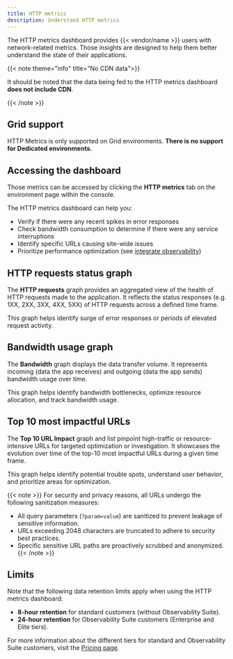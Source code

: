 ```yaml
---
title: HTTP metrics
description: Understand HTTP metrics
---
```


The HTTP metrics dashboard provides {{< vendor/name >}} users with network-related metrics.
Those insights are designed to help them better understand the state of their
applications.

{{< note theme="info" title="No CDN data">}}

It should be noted that the data being fed to the HTTP metrics dashboard **does not include CDN**.

{{< /note >}}

## Grid support

HTTP Metrics is only supported on Grid environments. **There is no support for Dedicated environments.**

## Accessing the dashboard

Those metrics can be accessed by clicking the **HTTP metrics** tab on the environment page within the console.

The HTTP metrics dashboard can help you:

- Verify if there were any recent spikes in error responses
- Check bandwidth consumption to determine if there were any service interruptions
- Identify specific URLs causing site-wide issues
- Prioritize performance optimization (see [integrate observability](/increase-observability/integrate-observability.md))

## HTTP requests status graph

The **HTTP requests** graph provides an aggregated view of the health of HTTP
requests made to the application. It reflects the status responses
(e.g. 1XX, 2XX, 3XX, 4XX, 5XX) of HTTP requests across a defined time frame.

This graph helps identify surge of error responses or periods of elevated
request activity.

## Bandwidth usage graph

The **Bandwidth** graph displays the data transfer volume. It represents
incoming (data the app receives) and outgoing (data the app sends) bandwidth
usage over time.

This graph helps identify bandwidth bottlenecks, optimize resource allocation,
and track bandwidth usage.


## Top 10 most impactful URLs

The **Top 10 URL Impact** graph and list pinpoint high-traffic or resource-intensive
URLs for targeted optimization or investigation. It showcases the evolution over
time of the top-10 most impactful URLs during a given time frame.

This graph helps identify potential trouble spots, understand user behavior, and
prioritize areas for optimization.

{{< note >}}
For security and privacy reasons, all URLs undergo the following sanitization measures:
- All query parameters (`?param=value`) are sanitized to prevent leakage of sensitive information.
- URLs exceeding 2048 characters are truncated to adhere to security best practices.
- Specific sensitive URL paths are proactively scrubbed and anonymized.
{{< /note >}}

## Limits
Note that the following data retention limits apply when using the HTTP metrics dashboard:

- **8-hour retention** for standard customers (without Observability Suite).
- **24-hour retention** for Observability Suite customers (Enterprise and Elite tiers).

For more information about the different tiers for standard and Observability Suite customers, visit the [Pricing page](https://platform.sh/pricing/).
